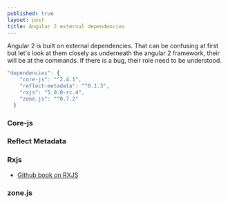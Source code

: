 ```yaml
---
published: true
layout: post
title: Angular 2 external dependencies
---
```

Angular 2 is built on external dependencies.
That can be confusing at first but let's look at them closely as underneath the angular 2 framework, their will be at the commands. If there is a bug, their role need to be understood.

```js
"dependencies": {
    "core-js": "^2.4.1",
    "reflect-metadata": "^0.1.3",
    "rxjs": "5.0.0-rc.4",
    "zone.js": "^0.7.2"
  }
```

### Core-js

### Reflect Metadata

### Rxjs

* [Github book on RXJS](https://xgrommx.github.io/rx-book/content/getting_started_with_rxjs/index.html)

### zone.js

